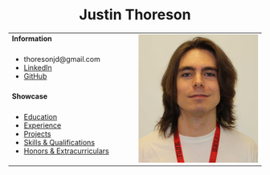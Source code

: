 <h1 align="center">Justin Thoreson</h1>
<table>
  <tbody>
    <tr>
      <td><b>Information</b></td>
      <td width="50%" rowspan="4">
        <img alt="Photo" src="./SU_ID.jpg" />
      </td>
    </tr>
    <tr>
      <td>
        <ul>
          <li>thoresonjd@gmail.com</li>
          <li><a href="https://www.linkedin.com/in/justinthoreson/">LinkedIn</a></li>
          <li><a href="https://github.com/thoresonjd">GitHub</a></li>
        </ul>
      </td>
    </tr>
    <tr><td><b>Showcase</b></td></tr>
    <tr>
      <td width="50%">
        <ul>
          <li><a href="./Pages/education.md">Education</a></li>
          <li><a href="./Pages/experience.md">Experience</a></li>
          <li><a href="./Pages/projects.md">Projects</a></li>
          <li><a href="./Pages/qualifications.md">Skills & Qualifications</a></li>
          <li><a href="./Pages/extracurriculars.md">Honors & Extracurriculars</a></li>
        </ul>
      </td>
    </tr>
  </tbody>
</table>
